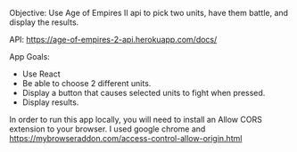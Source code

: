Objective: Use Age of Empires II api to pick two units, have them battle, and display the results.

API: https://age-of-empires-2-api.herokuapp.com/docs/

App Goals:
- Use React
- Be able to choose 2 different units.
- Display a button that causes selected units to fight when pressed.
- Display results.


In order to run this app locally, you will need to install an Allow CORS extension to your browser. I used google chrome and 
https://mybrowseraddon.com/access-control-allow-origin.html
